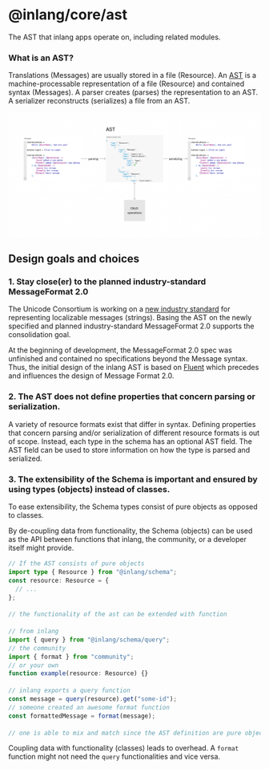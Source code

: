 # @inlang/core/ast

The AST that inlang apps operate on, including related modules.

### What is an AST?

Translations (Messages) are usually stored in a file (Resource). An [AST](https://en.wikipedia.org/wiki/Abstract_syntax_tree) is a machine-processable representation of a file (Resource) and contained
syntax (Messages). A parser creates (parses) the representation to an AST. A serializer reconstructs (serializes) a file from an AST.

![AST visualization](./ast-visualization.png)

## Design goals and choices

### 1. Stay close(er) to the planned industry-standard MessageFormat 2.0

The Unicode Consortium is working on a [new industry standard](https://github.com/unicode-org/message-format-wg) for representing localizable messages (strings). Basing the AST on the newly specified and planned industry-standard MessageFormat 2.0 supports the consolidation goal.

At the beginning of development, the MessageFormat 2.0 spec was unfinished and contained no specifications beyond the Message syntax. Thus, the initial design of the inlang AST is based on [Fluent](https://projectfluent.org/) which precedes and influences the design of Message Format 2.0.

### 2. The AST does not define properties that concern parsing or serialization.

A variety of resource formats exist that differ in syntax. Defining properties that concern parsing and/or serialization of different resource formats is out of scope. Instead, each type in the schema has an optional AST field. The AST field can be used to store information on how the type is parsed and serialized.

### 3. The extensibility of the Schema is important and ensured by using types (objects) instead of classes.

To ease extensibility, the Schema types consist of pure objects as opposed to classes.

By de-coupling data from functionality, the Schema (objects) can be used as the API between functions that inlang, the community, or a developer itself might provide.

```ts
// If the AST consists of pure objects
import type { Resource } from "@inlang/schema";
const resource: Resource = {
  // ...
};

// the functionality of the ast can be extended with function

// from inlang
import { query } from "@inlang/schema/query";
// the community
import { format } from "community";
// or your own
function example(resource: Resource) {}

// inlang exports a query function
const message = query(resource).get("some-id");
// someone created an awesome format function
const formattedMessage = format(message);

// one is able to mix and match since the AST definition are pure objects.
```

Coupling data with functionality (classes) leads to overhead. A `format` function might not need the `query` functionalities and vice versa.
